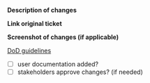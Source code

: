 **Description of changes**

**Link original ticket**

**Screenshot of changes (if applicable)**

[DoD guidelines](https://commercetools.atlassian.net/wiki/spaces/ET/pages/738820530/Definition+of+Done)

- [ ] user documentation added?
- [ ] stakeholders approve changes? (if needed)

